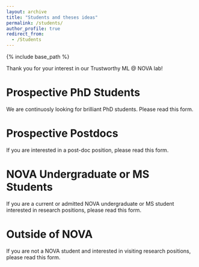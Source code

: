 ```yaml
---
layout: archive
title: "Students and theses ideas"
permalink: /students/
author_profile: true
redirect_from:
  - /Students
---
```


{% include base_path %}

Thank you for your interest in our Trustworthy ML @ NOVA lab!

Prospective PhD Students
===
We are continuosly looking for brilliant PhD students. Please read this form.

Prospective Postdocs
===
If you are interested in a post-doc position, please read this form.

NOVA Undergraduate or MS Students
===
If you are a current or admitted NOVA undergraduate or MS student interested in research positions, please read this form.

Outside of NOVA
===
If you are not a NOVA student and interested in visiting research positions, please read this form.

